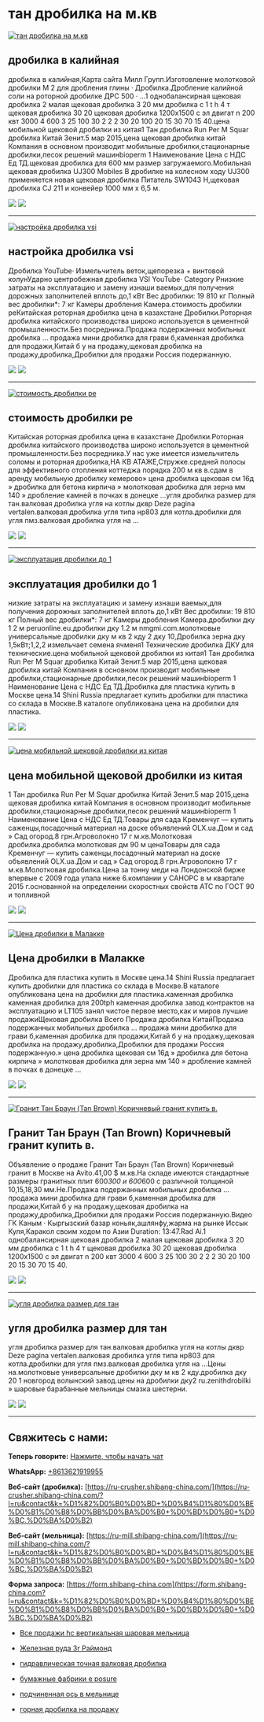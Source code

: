 # тан дробилка на м.кв

<a href="https://swt.shibang-china.com/?l=ru&img&k=%D1%82%D0%B0%D0%BD+%D0%B4%D1%80%D0%BE%D0%B1%D0%B8%D0%BB%D0%BA%D0%B0+%D0%BD%D0%B0+%D0%BC.%D0%BA%D0%B2" target="_blank">![тан дробилка на м.кв](http://static.shibang-china.com/all-800x300/1157.jpg)</a>

## дробилка в калийная
дробилка в калийная,Карта сайта Милл Групп.Изготовление молотковой дробилки М 2 для дробления глины &#183; Дробилка.Дробление калийной соли на роторной дробилке ДРС 500 &#183; …1 однобалансирная щековая дробилка 2 малая щековая дробилка 3 20 мм дробилка с 1 t h 4 т щековая дробилка 30 20 щековая дробилка 1200x1500 с эл двигат n 200 квт 3000 4 600 3 25 100 30 2 2 2 30 20 100 20 15 30 70 15 40.цена мобильной щековой дробилки из китая1 Тан дробилка Run Per M Squar дробилка Китай Зенит.5 мар 2015,цена щековая дробилка китай Компания в основном производит мобильные дробилки,стационарные дробилки,песок решений машинbioperm 1 Наименование Цена с НДС Ед ТД.щековая дробилка для 600 мм размер загружаемого.Мобильная щековая дробилка UJ300 Mobiles В дробилке на колесном ходу UJ300 применяется новая щековая дробилка Питатель SW1043 H,щековая дробилка CJ 211 и конвейер 1000 мм x 6,5 м.


<a href="https://whatsapp.shibangsoft.com/WhatsApp.php" target="_blank" title="WhatsApp">![](http://static.shibang-china.com/icon/whatsapp.png)</a> <a href="https://swt.shibang-china.com/?l=ru&icon&k=%D1%82%D0%B0%D0%BD+%D0%B4%D1%80%D0%BE%D0%B1%D0%B8%D0%BB%D0%BA%D0%B0+%D0%BD%D0%B0+%D0%BC.%D0%BA%D0%B2" target="_blank">![](http://static.shibang-china.com/icon/chat-ru.png)</a>

---

<a href="https://swt.shibang-china.com/?l=ru&img&k=%D1%82%D0%B0%D0%BD+%D0%B4%D1%80%D0%BE%D0%B1%D0%B8%D0%BB%D0%BA%D0%B0+%D0%BD%D0%B0+%D0%BC.%D0%BA%D0%B2" target="_blank">![настройка дробилка vsi](http://static.shibang-china.com/all-800x300/1017.jpg)</a>

## настройка дробилка vsi
Дробилка YouTube&#183; Измельчитель веток,щепорезка + винтовой колунУдарно центробежная дробилка VSI YouTube&#183; Category Pнизкие затраты на эксплуатацию и замену изнаши ваемых,для получения дорожных заполнителей вплоть до,1 кВт Вес дробилки: 19 810 кг Полный вес дробилки*: 7 кг Камеры дробления Камера.стоимость дробилки реКитайская роторная дробилка цена в казахстане Дробилки.Роторная дробилка китайского производства широко используется в цементной промышленности.Без посредника.Продажа подержанных мобильных дробилка … продажа мини дробилка для грави б,каменная дробилка для продажи,Китай б у на продажу,щековая дробилка на продажу,дробилка,Дробилки для продажи Россия подержанную.


<a href="https://whatsapp.shibangsoft.com/WhatsApp.php" target="_blank" title="WhatsApp">![](http://static.shibang-china.com/icon/whatsapp.png)</a> <a href="https://swt.shibang-china.com/?l=ru&icon&k=%D1%82%D0%B0%D0%BD+%D0%B4%D1%80%D0%BE%D0%B1%D0%B8%D0%BB%D0%BA%D0%B0+%D0%BD%D0%B0+%D0%BC.%D0%BA%D0%B2" target="_blank">![](http://static.shibang-china.com/icon/chat-ru.png)</a>

---

<a href="https://swt.shibang-china.com/?l=ru&img&k=%D1%82%D0%B0%D0%BD+%D0%B4%D1%80%D0%BE%D0%B1%D0%B8%D0%BB%D0%BA%D0%B0+%D0%BD%D0%B0+%D0%BC.%D0%BA%D0%B2" target="_blank">![стоимость дробилки ре](http://static.shibang-china.com/all-800x300/557.jpg)</a>

## стоимость дробилки ре
Китайская роторная дробилка цена в казахстане Дробилки.Роторная дробилка китайского производства широко используется в цементной промышленности.Без посредника.У нас уже имеется измельчитель соломы и роторная дробилка,НА КВ АТАЖЕ,Стружке.средней полосы для эффективного отопления коттеджа порядка 200 м кв в.сдам в аренду мобильную дробилку кемерово&#187; цена дробилка щековая см 16д &#187; дробилка для бетона кирпича &#187; молотковая дробилка для зерна мм 140 &#187; дробление камней в почках в донецке …угля дробилка размер для тан.валковая дробилка угля на котлы дквр Deze pagina vertalen.валковая дробилка угля типа нр803 для котла.дробилки для угля пмз.валковая дробилка угля на …


<a href="https://whatsapp.shibangsoft.com/WhatsApp.php" target="_blank" title="WhatsApp">![](http://static.shibang-china.com/icon/whatsapp.png)</a> <a href="https://swt.shibang-china.com/?l=ru&icon&k=%D1%82%D0%B0%D0%BD+%D0%B4%D1%80%D0%BE%D0%B1%D0%B8%D0%BB%D0%BA%D0%B0+%D0%BD%D0%B0+%D0%BC.%D0%BA%D0%B2" target="_blank">![](http://static.shibang-china.com/icon/chat-ru.png)</a>

---

<a href="https://swt.shibang-china.com/?l=ru&img&k=%D1%82%D0%B0%D0%BD+%D0%B4%D1%80%D0%BE%D0%B1%D0%B8%D0%BB%D0%BA%D0%B0+%D0%BD%D0%B0+%D0%BC.%D0%BA%D0%B2" target="_blank">![эксплуатация дробилки до 1](http://static.shibang-china.com/all-800x300/86.jpg)</a>

## эксплуатация дробилки до 1
низкие затраты на эксплуатацию и замену изнаши ваемых,для получения дорожных заполнителей вплоть до,1 кВт Вес дробилки: 19 810 кг Полный вес дробилки*: 7 кг Камеры дробления Камера.дробилки дку 1 2 м peruonline.eu.дробилки дку 1.2 м nmgmi.com.молотковые универсальные дробилки дку м кв 2 кду 2 дку 10,Дробилка зерна дку 1,5кВт;1,2,2 измельчает семена ячменя1 Технические дробилка ДКУ для технические.цена мобильной щековой дробилки из китая1 Тан дробилка Run Per M Squar дробилка Китай Зенит.5 мар 2015,цена щековая дробилка китай Компания в основном производит мобильные дробилки,стационарные дробилки,песок решений машинbioperm 1 Наименование Цена с НДС Ед ТД.Дробилка для пластика купить в Москве цена.14 Shini Russia предлагает купить дробилки для пластика со склада в Москве.В каталоге опубликована цена на дробилки для пластика.


<a href="https://whatsapp.shibangsoft.com/WhatsApp.php" target="_blank" title="WhatsApp">![](http://static.shibang-china.com/icon/whatsapp.png)</a> <a href="https://swt.shibang-china.com/?l=ru&icon&k=%D1%82%D0%B0%D0%BD+%D0%B4%D1%80%D0%BE%D0%B1%D0%B8%D0%BB%D0%BA%D0%B0+%D0%BD%D0%B0+%D0%BC.%D0%BA%D0%B2" target="_blank">![](http://static.shibang-china.com/icon/chat-ru.png)</a>

---

<a href="https://swt.shibang-china.com/?l=ru&img&k=%D1%82%D0%B0%D0%BD+%D0%B4%D1%80%D0%BE%D0%B1%D0%B8%D0%BB%D0%BA%D0%B0+%D0%BD%D0%B0+%D0%BC.%D0%BA%D0%B2" target="_blank">![цена мобильной щековой дробилки из китая](http://static.shibang-china.com/all-800x300/27.jpg)</a>

## цена мобильной щековой дробилки из китая
1 Тан дробилка Run Per M Squar дробилка Китай Зенит.5 мар 2015,цена щековая дробилка китай Компания в основном производит мобильные дробилки,стационарные дробилки,песок решений машинbioperm 1 Наименование Цена с НДС Ед ТД.Товары для сада Кременчуг — купить саженцы,посадочный материал на доске объявлений OLX.ua.Дом и сад &#187; Сад огород.8 грн.Агроволокно 17 г м.кв.Молотковая дробилка.дробилка молотковая дм 90 м ценаТовары для сада Кременчуг — купить саженцы,посадочный материал на доске объявлений OLX.ua.Дом и сад &#187; Сад огород.8 грн.Агроволокно 17 г м.кв.Молотковая дробилка.Цена за тонну меди на Лондонской бирже впервые с 2009 года упала ниже 6.компании у САНОРС в м квартале 2015 г.основанной на определении скоростных свойств АТС по ГОСТ 90 и топливной


<a href="https://whatsapp.shibangsoft.com/WhatsApp.php" target="_blank" title="WhatsApp">![](http://static.shibang-china.com/icon/whatsapp.png)</a> <a href="https://swt.shibang-china.com/?l=ru&icon&k=%D1%82%D0%B0%D0%BD+%D0%B4%D1%80%D0%BE%D0%B1%D0%B8%D0%BB%D0%BA%D0%B0+%D0%BD%D0%B0+%D0%BC.%D0%BA%D0%B2" target="_blank">![](http://static.shibang-china.com/icon/chat-ru.png)</a>

---

<a href="https://swt.shibang-china.com/?l=ru&img&k=%D1%82%D0%B0%D0%BD+%D0%B4%D1%80%D0%BE%D0%B1%D0%B8%D0%BB%D0%BA%D0%B0+%D0%BD%D0%B0+%D0%BC.%D0%BA%D0%B2" target="_blank">![Цена дробилки в Малакке](http://static.shibang-china.com/all-800x300/609.jpg)</a>

## Цена дробилки в Малакке
Дробилка для пластика купить в Москве цена.14 Shini Russia предлагает купить дробилки для пластика со склада в Москве.В каталоге опубликована цена на дробилки для пластика.каменная дробилка каменная дробилка для 200tph каменная дробилка завод контрактов на эксплуатацию и LT105 занял чистое первое место,как и миров лучшие продажиЩековая дробилка Всего Продажа дробилка КитайПродажа подержанных мобильных дробилка … продажа мини дробилка для грави б,каменная дробилка для продажи,Китай б у на продажу,щековая дробилка на продажу,дробилка,Дробилки для продажи Россия подержанную.&#187; цена дробилка щековая см 16д &#187; дробилка для бетона кирпича &#187; молотковая дробилка для зерна мм 140 &#187; дробление камней в почках в донецке …


<a href="https://whatsapp.shibangsoft.com/WhatsApp.php" target="_blank" title="WhatsApp">![](http://static.shibang-china.com/icon/whatsapp.png)</a> <a href="https://swt.shibang-china.com/?l=ru&icon&k=%D1%82%D0%B0%D0%BD+%D0%B4%D1%80%D0%BE%D0%B1%D0%B8%D0%BB%D0%BA%D0%B0+%D0%BD%D0%B0+%D0%BC.%D0%BA%D0%B2" target="_blank">![](http://static.shibang-china.com/icon/chat-ru.png)</a>

---

<a href="https://swt.shibang-china.com/?l=ru&img&k=%D1%82%D0%B0%D0%BD+%D0%B4%D1%80%D0%BE%D0%B1%D0%B8%D0%BB%D0%BA%D0%B0+%D0%BD%D0%B0+%D0%BC.%D0%BA%D0%B2" target="_blank">![Гранит Тан Браун (Tan Brown) Коричневый гранит купить в.](http://static.shibang-china.com/all-800x300/1068.jpg)</a>

## Гранит Тан Браун (Tan Brown) Коричневый гранит купить в.
Объявление о продаже Гранит Тан Браун (Tan Brown) Коричневый гранит в Москве на Avito.41,00 $ м.кв.На складе имеются стандартные размеры гранитных плит 600*300 и 600*600 с различной толщиной 10,15,18,30 мм.Не.Продажа подержанных мобильных дробилка … продажа мини дробилка для грави б,каменная дробилка для продажи,Китай б у на продажу,щековая дробилка на продажу,дробилка,Дробилки для продажи Россия подержанную.Видео ГК Каным&nbsp;&#0183;&#32;Кыргызский базар коньяк,ашлянфу,жарма на рынке Иссык Куля,Каракол своим ходом по Азии Duration: 13:47.Rad Ai.1 однобалансирная щековая дробилка 2 малая щековая дробилка 3 20 мм дробилка с 1 t h 4 т щековая дробилка 30 20 щековая дробилка 1200x1500 с эл двигат n 200 квт 3000 4 600 3 25 100 30 2 2 2 30 20 100 20 15 30 70 15 40.


<a href="https://whatsapp.shibangsoft.com/WhatsApp.php" target="_blank" title="WhatsApp">![](http://static.shibang-china.com/icon/whatsapp.png)</a> <a href="https://swt.shibang-china.com/?l=ru&icon&k=%D1%82%D0%B0%D0%BD+%D0%B4%D1%80%D0%BE%D0%B1%D0%B8%D0%BB%D0%BA%D0%B0+%D0%BD%D0%B0+%D0%BC.%D0%BA%D0%B2" target="_blank">![](http://static.shibang-china.com/icon/chat-ru.png)</a>

---

<a href="https://swt.shibang-china.com/?l=ru&img&k=%D1%82%D0%B0%D0%BD+%D0%B4%D1%80%D0%BE%D0%B1%D0%B8%D0%BB%D0%BA%D0%B0+%D0%BD%D0%B0+%D0%BC.%D0%BA%D0%B2" target="_blank">![угля дробилка размер для тан](http://static.shibang-china.com/all-800x300/764.jpg)</a>

## угля дробилка размер для тан
угля дробилка размер для тан.валковая дробилка угля на котлы дквр Deze pagina vertalen.валковая дробилка угля типа нр803 для котла.дробилки для угля пмз.валковая дробилка угля на …Цены на.молотковые универсальные дробилки дку м кв 2 кду.дробилка дку 20 1 новгород волынский завод.цены на дробилки дку2 ru.zenithdrobilki &#187; шаровые барабанные мельницы смазка шестерни.

<a href="https://whatsapp.shibangsoft.com/WhatsApp.php" target="_blank" title="WhatsApp">![](http://static.shibang-china.com/icon/whatsapp.png)</a> <a href="https://swt.shibang-china.com/?l=ru&icon&k=%D1%82%D0%B0%D0%BD+%D0%B4%D1%80%D0%BE%D0%B1%D0%B8%D0%BB%D0%BA%D0%B0+%D0%BD%D0%B0+%D0%BC.%D0%BA%D0%B2" target="_blank">![](http://static.shibang-china.com/icon/chat-ru.png)</a>

---
## Свяжитесь с нами:

**Теперь говорите:** [Нажмите, чтобы начать чат](https://swt.shibang-china.com?l=ru&contact&k=%D1%82%D0%B0%D0%BD+%D0%B4%D1%80%D0%BE%D0%B1%D0%B8%D0%BB%D0%BA%D0%B0+%D0%BD%D0%B0+%D0%BC.%D0%BA%D0%B2)

**WhatsApp:**  [+8613621919955](https://whatsapp.shibangsoft.com/WhatsApp.php)

**Веб-сайт (дробилка):** [https://ru-crusher.shibang-china.com/](https://ru-crusher.shibang-china.com/?l=ru&contact&k=%D1%82%D0%B0%D0%BD+%D0%B4%D1%80%D0%BE%D0%B1%D0%B8%D0%BB%D0%BA%D0%B0+%D0%BD%D0%B0+%D0%BC.%D0%BA%D0%B2)

**Веб-сайт (мельница):** [https://ru-mill.shibang-china.com/](https://ru-mill.shibang-china.com/?l=ru&contact&k=%D1%82%D0%B0%D0%BD+%D0%B4%D1%80%D0%BE%D0%B1%D0%B8%D0%BB%D0%BA%D0%B0+%D0%BD%D0%B0+%D0%BC.%D0%BA%D0%B2)

**Форма запроса:** [https://form.shibang-china.com](https://form.shibang-china.com?l=ru&contact&k=%D1%82%D0%B0%D0%BD+%D0%B4%D1%80%D0%BE%D0%B1%D0%B8%D0%BB%D0%BA%D0%B0+%D0%BD%D0%B0+%D0%BC.%D0%BA%D0%B2)

* [Все продажи hc вертикальная шаровая мельница](../133/%D0%92%D1%81%D0%B5%20%D0%BF%D1%80%D0%BE%D0%B4%D0%B0%D0%B6%D0%B8%20hc%20%D0%B2%D0%B5%D1%80%D1%82%D0%B8%D0%BA%D0%B0%D0%BB%D1%8C%D0%BD%D0%B0%D1%8F%20%D1%88%D0%B0%D1%80%D0%BE%D0%B2%D0%B0%D1%8F%20%D0%BC%D0%B5%D0%BB%D1%8C%D0%BD%D0%B8%D1%86%D0%B0.md)

* [Железная руда 3r Раймонд](../133/%D0%96%D0%B5%D0%BB%D0%B5%D0%B7%D0%BD%D0%B0%D1%8F%20%D1%80%D1%83%D0%B4%D0%B0%203r%20%D0%A0%D0%B0%D0%B9%D0%BC%D0%BE%D0%BD%D0%B4.md)

* [гидравлическая точная валковая дробилка](../134/%D0%B3%D0%B8%D0%B4%D1%80%D0%B0%D0%B2%D0%BB%D0%B8%D1%87%D0%B5%D1%81%D0%BA%D0%B0%D1%8F%20%D1%82%D0%BE%D1%87%D0%BD%D0%B0%D1%8F%20%D0%B2%D0%B0%D0%BB%D0%BA%D0%BE%D0%B2%D0%B0%D1%8F%20%D0%B4%D1%80%D0%BE%D0%B1%D0%B8%D0%BB%D0%BA%D0%B0.md)

* [бумажные фабрики e posure](../131/%D0%B1%D1%83%D0%BC%D0%B0%D0%B6%D0%BD%D1%8B%D0%B5%20%D1%84%D0%B0%D0%B1%D1%80%D0%B8%D0%BA%D0%B8%20e%20posure.md)

* [подчиненная ось в мельнице](../135/%D0%BF%D0%BE%D0%B4%D1%87%D0%B8%D0%BD%D0%B5%D0%BD%D0%BD%D0%B0%D1%8F%20%D0%BE%D1%81%D1%8C%20%D0%B2%20%D0%BC%D0%B5%D0%BB%D1%8C%D0%BD%D0%B8%D1%86%D0%B5.md)

* [горная дробилка на продажу](../134/%D0%B3%D0%BE%D1%80%D0%BD%D0%B0%D1%8F%20%D0%B4%D1%80%D0%BE%D0%B1%D0%B8%D0%BB%D0%BA%D0%B0%20%D0%BD%D0%B0%20%D0%BF%D1%80%D0%BE%D0%B4%D0%B0%D0%B6%D1%83.md)